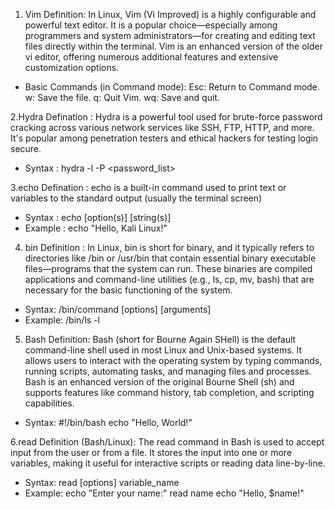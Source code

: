 1. Vim Definition:
   In Linux, Vim (Vi Improved) is a highly configurable and powerful text editor. It is a popular choice—especially among programmers and system administrators—for creating and editing text files directly within     the terminal. Vim is an enhanced version of the older vi editor, offering numerous additional features and extensive customization options.
 * Basic Commands (in Command mode):
   Esc: Return to Command mode. 
   w: Save the file. 
   q: Quit Vim. 
   wq: Save and quit.
   
2.Hydra Defination :
   Hydra is a powerful tool used for brute-force password cracking across various network services like SSH, FTP, HTTP, and more. It's popular among penetration testers and ethical hackers for testing login          secure.
 * Syntax :
   hydra -l <username> -P <password_list> <target> <protocol>
   
3.echo Defination :
   echo is a built-in command used to print text or variables to the standard output (usually the terminal screen)
 * Syntax :
   echo [option(s)] [string(s)]
 * Example :
   echo "Hello, Kali Linux!"
   
4. bin Definition :
    In Linux, bin is short for binary, and it typically refers to directories like /bin or /usr/bin that contain essential binary executable files—programs that the system can run. These binaries are compiled          applications and command-line utilities (e.g., ls, cp, mv, bash) that are necessary for the basic functioning of the system.
 * Syntax:
   /bin/command [options] [arguments]
 * Example:
   /bin/ls -l
   
5. Bash Definition:
   Bash (short for Bourne Again SHell) is the default command-line shell used in most Linux and Unix-based systems. It allows users to interact with the operating system by typing commands, running scripts,         automating tasks, and managing files and processes. Bash is an enhanced version of the original Bourne Shell (sh) and supports features like command history, tab completion, and scripting capabilities.
* Syntax:
   #!/bin/bash
  echo "Hello, World!"
  
6.read Definition (Bash/Linux):
   The read command in Bash is used to accept input from the user or from a file. It stores the input into one or more variables, making it useful for interactive scripts or reading data line-by-line.
* Syntax:
   read [options] variable_name
* Example:
   echo "Enter your name:"
  read name
  echo "Hello, $name!"
  






   
  



